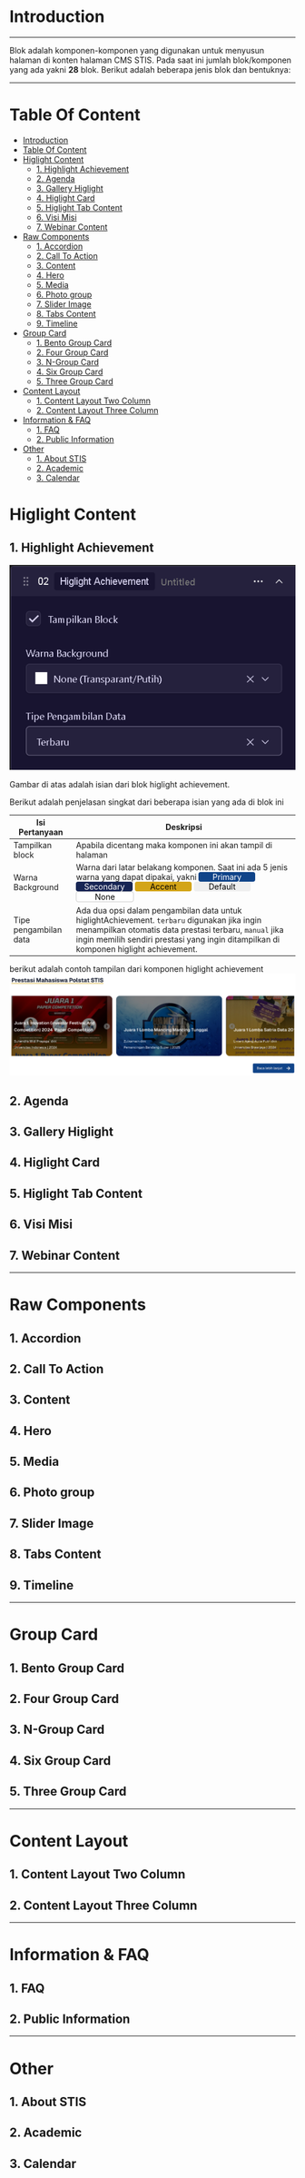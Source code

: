# Introduction

---

Blok adalah komponen-komponen yang digunakan untuk menyusun halaman di konten halaman CMS STIS. Pada saat ini jumlah blok/komponen yang ada yakni **28** blok. Berikut adalah beberapa jenis blok dan bentuknya:

---

# Table Of Content

- [Introduction](#introduction)
- [Table Of Content](#table-of-content)
- [Higlight Content](#higlight-content)
  - [1. Highlight Achievement](#1-highlight-achievement)
  - [2. Agenda](#2-agenda)
  - [3. Gallery Higlight](#3-gallery-higlight)
  - [4. Higlight Card](#4-higlight-card)
  - [5. Higlight Tab Content](#5-higlight-tab-content)
  - [6. Visi Misi](#6-visi-misi)
  - [7. Webinar Content](#7-webinar-content)
- [Raw Components](#raw-components)
  - [1. Accordion](#1-accordion)
  - [2. Call To Action](#2-call-to-action)
  - [3. Content](#3-content)
  - [4. Hero](#4-hero)
  - [5. Media](#5-media)
  - [6. Photo group](#6-photo-group)
  - [7. Slider Image](#7-slider-image)
  - [8. Tabs Content](#8-tabs-content)
  - [9. Timeline](#9-timeline)
- [Group Card](#group-card)
  - [1. Bento Group Card](#1-bento-group-card)
  - [2. Four Group Card](#2-four-group-card)
  - [3. N-Group Card](#3-n-group-card)
  - [4. Six Group Card](#4-six-group-card)
  - [5. Three Group Card](#5-three-group-card)
- [Content Layout](#content-layout)
  - [1. Content Layout Two Column](#1-content-layout-two-column)
  - [2. Content Layout Three Column](#2-content-layout-three-column)
- [Information \& FAQ](#information--faq)
  - [1. FAQ](#1-faq)
  - [2. Public Information](#2-public-information)
- [Other](#other)
  - [1. About STIS](#1-about-stis)
  - [2. Academic](#2-academic)
  - [3. Calendar](#3-calendar)

# Higlight Content

## 1. Highlight Achievement

![higlightAchievement](block/isian/higlightAchievement.png)

Gambar di atas adalah isian dari blok higlight achievement.

Berikut adalah penjelasan singkat dari beberapa isian yang ada di blok ini

| Isi Pertanyaan        | Deskripsi                                                                                                                                                                                                                                                                                                                                                                                                                                                                                                                                                                                                                                                                                                                                                                                                                                                                                    |
| --------------------- | -------------------------------------------------------------------------------------------------------------------------------------------------------------------------------------------------------------------------------------------------------------------------------------------------------------------------------------------------------------------------------------------------------------------------------------------------------------------------------------------------------------------------------------------------------------------------------------------------------------------------------------------------------------------------------------------------------------------------------------------------------------------------------------------------------------------------------------------------------------------------------------------- |
| Tampilkan block       | Apabila dicentang maka komponen ini akan tampil di halaman                                                                                                                                                                                                                                                                                                                                                                                                                                                                                                                                                                                                                                                                                                                                                                                                                                   |
| Warna Background      | Warna dari latar belakang komponen. Saat ini ada 5 jenis warna yang dapat dipakai, yakni <span style="display:inline-block; width:100px;  background-color:hsl(214, 79%, 30%); color:white; text-align:center; border-radius:4px;">Primary</span> <span style="display:inline-block; width:100px;  background-color:hsl(226, 57%, 21%); color:white; text-align:center; border-radius:4px;">Secondary</span> <span style="display:inline-block; width:100px;  background-color:hsl(45, 80%, 46%); color:black; text-align:center; border-radius:4px;">Accent</span> <span style="display:inline-block; width:100px;  background-color:hsl(0, 0%, 93.8%); color:black; text-align:center; border-radius:4px;">Default</span><span style="display:inline-block; width:100px;  background-color:#FFFFFF; color:black; text-align:center; border-radius:4px; border:1px solid #ccc;">None</span> |
| Tipe pengambilan data | Ada dua opsi dalam pengambilan data untuk higlightAchievement. `terbaru` digunakan jika ingin menampilkan otomatis data prestasi terbaru, `manual` jika ingin memilih sendiri prestasi yang ingin ditampilkan di komponen higlight achievement.                                                                                                                                                                                                                                                                                                                                                                                                                                                                                                                                                                                                                                              |

berikut adalah contoh tampilan dari komponen higlight achievement
![higlightAchievementPreview](block/preview/higlightAchievement1.png)

## 2. Agenda

## 3. Gallery Higlight

## 4. Higlight Card

## 5. Higlight Tab Content

## 6. Visi Misi

## 7. Webinar Content

---

# Raw Components

## 1. Accordion

## 2. Call To Action

## 3. Content

## 4. Hero

## 5. Media

## 6. Photo group

## 7. Slider Image

## 8. Tabs Content

## 9. Timeline

---

# Group Card

## 1. Bento Group Card

## 2. Four Group Card

## 3. N-Group Card

## 4. Six Group Card

## 5. Three Group Card

---

# Content Layout

## 1. Content Layout Two Column

## 2. Content Layout Three Column

---

# Information & FAQ

## 1. FAQ

## 2. Public Information

---

# Other

## 1. About STIS

## 2. Academic

## 3. Calendar
